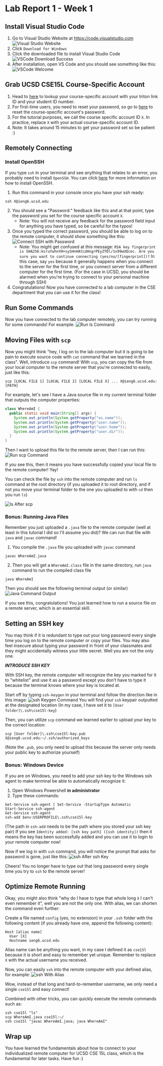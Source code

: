 # Lab Report 1 - Week 1

## Install Visual Studio Code

1. Go to Visual Studio Website at https://code.visualstudio.com
![Visual Studio Website](./screenshots/lab-2/visual-studio-website.png)
2. Click `Download for Windows`
3. Click the downloaded file to install Visual Studio Code
![VSCode Download Success](./screenshots/lab-2/visual-studio-download-success.png)
4. After installation, open VS Code and you should see something like this:
![VSCode Welcome](./screenshots/lab-2/visual-studio-welcome.png)

## Grab UCSD CSE15L Course-Specific Account
1. Head to [here](https://sdacs.ucsd.edu/~icc/index.php) to lookup your course-specific account with your triton link ID and your student ID number.
2. For first-time users, you need to reset your password, so go to [here](https://docs.google.com/document/d/1hs7CyQeh-MdUfM9uv99i8tqfneos6Y8bDU0uhn1wqho/edit?usp=sharing) to reset the course-specific account's password.
3. For the tutorial purposes, we call the course specific account ID `X`. In practice, replace `X` with your actual course-specific account ID.
4. Note: It takes around 15 minutes to get your password set so be patient :)


## Remotely Connecting

### Install OpenSSH
If you type `ssh` in your terminal and see anything that relates to an error, you probably need to install `OpenSSH`. You can click [here](https://learn.microsoft.com/en-us/windows-server/administration/openssh/openssh_install_firstuse?tabs=gui) for more information on how to install OpenSSH.

1. Run this command in your console once you have your ssh ready:
```ssh
ssh X@ieng6.ucsd.edu
```
2. You should see a "Password:" feedback like this and at that point, type the password you set for the course specific account `X`. 
    - Note: You will not receive any feedback for the password field input for anything you have typed, so be careful for the typos!
3. Once you typed the correct password, you should be able to log on to the remote computer, it should show something like this:
![Connect SSH with Password](./screenshots/lab-2/connect-ssh-with-password.png)
    - Note: You might get confused at this message: ```RSA key fingerprint is SHA256:ksruYwhnYH+sySHnHAtLUHngrPEyZTDl/1x99wUQcec.
      Are you sure you want to continue connecting (yes/no/[fingerprint])?```
      In this case, say `yes` because it generally happens when you connect to the server for the first time, or you connect server from a different computer for the first time. (For the case in UCSD, you should be alarmed when you're trying to connect to your personal machine through SSH)
4. Congratulations! Now you have connected to a lab computer in the CSE department that you can use it for the class!

## Run Some Commands

Now you have connected to the lab computer remotely, you can try running for some commands! For example:
![Run ls Command](./screenshots/lab-2/run-ls-command.png)

## Moving Files with `scp`
Now you might think "hey, I log on to the lab computer but it is going to be pain to execute source code with `cat` command that we learned in the class". Well, introduce `scp` command!
With `scp`, you can copy the file from your local computer to the remote server that you're connected to easily, just like this:
```ssh
scp [LOCAL FILE 1] [LOCAL FILE 2] [LOCAL FILE X] ... X@ieng6.ucsd.edu:[PATH]
```

For example, let's see I have a Java source file in my current terminal folder that outputs the computer properties:
```java
class WhereAmI {
  public static void main(String[] args) {
    System.out.println(System.getProperty("os.name"));
    System.out.println(System.getProperty("user.name"));
    System.out.println(System.getProperty("user.home"));
    System.out.println(System.getProperty("user.dir"));
  }
}
```
Then I want to upload this file to the remote server, then I can run this:
![Run scp Command](./screenshots/lab-2/run-scp-command.png)

If you see this, then it means you have successfully copied your local file to the remote computer! Yay!

You can check the file by `ssh` into the remote computer and run `ls` command at the root directory (if you uploaded it to root directory, and if not you move your terminal folder to the one you uploaded to with `cd` then you run `ls`)

![ls After scp](./screenshots/lab-2/after-scp-ls.png)

### Bonus: Running Java Files
Remember you just uploaded a `.java` file to the remote computer (well at least in this tutorial I did so I'll assume you did)? We can run that file with `java` and `javac` command!
1. You compile the `.java` file you uploaded with `javac` command 
```ssh
javac WhereAmI.java
```
2. Then you will get a `WhereAmI.class` file in the same directory, run `java` command to run the compiled class file
```ssh
java WhereAmI
```
Then you should see the following terminal output (or similar)
![Java Command Output](./screenshots/lab-2/java-command-output.png)

If you see this, congratulations! You just learned how to run a source file on a remote server, which is an essential skill.

## Setting an SSH key
You may think if it is redundant to type out your long password every single time you log on to the remote computer or copy your files. You may also feel insecure about typing your password in front of your classmates and they might accidentally witness your little secret. Well you are not the only one.

***INTRODUCE SSH KEY***

With SSH key, the remote computer will recognize the key you marked for it to "whitelist" and use it as a password except you don't have to type it because the terminal knows where your key is located at.

Start off by typing `ssh-keygen` in your terminal and follow the direction like in this image:
![ssh Keygen Command](./screenshots/lab-2/ssh-keygen-command.png)
You will find your `ssh` keypair outputted at the designated location (In my case, I have set it to ``[User folder]\.ssh\cse15l-key``)

Then, you can utilize `scp` command we learned earlier to upload your key to the correct location:
```ssh
scp [User folder]\.ssh\cse15l-key.pub X@ieng6.ucsd.edu:~/.ssh/authorized_keys
```
(Note the `.pub`, you only need to upload this because the server only needs your public key to authorize yourself)

### Bonus: Windows Device
If you are on Windows, you need to add your ssh key to the Windows ssh agent to make terminal be able to automatically recognize it:
1. Open Windows Powershell **in administrator**
2. Type these commands:
```ssh
Get-Service ssh-agent | Set-Service -StartupType Automatic
Start-Service ssh-agent
Get-Service ssh-agent
ssh-add $env:USERPROFILE\.ssh\cse15l-key
```
(The path in `ssh-add` needs to be the path where you stored your ssh key pair)
If you see `Identity added: [ssh key path] ([ssh identity])` then it means the key has been successfully added and you can use it to login to your remote computer now!

Now if we log in with `ssh` command, you will notice the prompt that asks for password is gone, just like this:
![ssh After ssh Key](./screenshots/lab-2/ssh-after-ssh-key.png)

Cheers! You no longer have to type out that long password every single time you try to `ssh` to the remote server!

## Optimize Remote Running
Okay, you might also think "why do I have to type that whole long `X` I can't even remember it", well you are not the only one.
With alias, we can shorten the command even further:

Create a file named `config` (yes, no extension) in your `.ssh` folder with the following content (if you already have one, append the following content):
```
Host [alias name]
  User [X]
  Hostname ieng6.ucsd.edu
```
Alias name can be anything you want, in my case I defined it as `cse15l` because it is short and easy to remember yet unique. Remember to replace `X` with the actual username you received.

Now, you can easily `ssh` into the remote computer with your defined alias, for example:
![ssh With Alias](./screenshots/lab-2/ssh-with-alias.png)

Wow, instead of that long and hard-to-remember username, we only need a single `cse15l` and easy connect! 

Combined with other tricks, you can quickly execute the remote commands such as:
```ssh
ssh cse15l "ls"
scp WhereAmI.java cse15l:~/
ssh cse15l "javac WhereAmI.java; java WhereAmI"
```

## Wrap up
You have learned the fundamentals about how to connect to your individualized remote computer for UCSD CSE 15L class, which is the fundamental for later tasks. Have fun :)